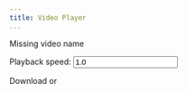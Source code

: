 ```yaml
---
title: Video Player
...
```


<div id="playhere">Missing video name</div>

Playback speed: <input type="text" id="speed" value="1.0" oninput="respeed()"/>

Download <a href="" id="download"></a> or <a href="" id="download2"></a>

<script type="text/javascript">
function loadVid() {
    var vid = location.hash.replace('#','lectures/')
    var vtt = vid.replace(/[.][^.]*$/,'.vtt')
    if (vid) {
        document.getElementById('playhere').innerHTML = `
<video controls repload="metadata" style="max-width:100%">
<source src="${vid}" type="video/webm">
<track label="English (AI generated)" src="${vtt}" kind="subtitles" srclang="en">
</video>
`;
        document.getElementById('download').innerHTML = vid.replace(/.*\//g, '')
        document.getElementById('download').href = vid
        document.getElementById('download2').innerHTML = vtt.replace(/.*\//g, '')
        document.getElementById('download2').href = vtt
    }
}
loadVid();

function respeed() {
    let vid = document.querySelector('video')
    if (vid) vid.playbackRate = document.querySelector('#speed').value
}
</script>
